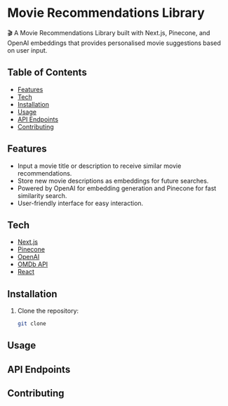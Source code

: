 # Movie Recommendations Library

🎬 A Movie Recommendations Library built with Next.js, Pinecone, and OpenAI embeddings that provides personalised movie suggestions based on user input.

## Table of Contents

- [Features](#features)
- [Tech](#tech)
- [Installation](#installation)
- [Usage](#usage)
- [API Endpoints](#api-endpoints)
- [Contributing](#contributing)

## Features

- Input a movie title or description to receive similar movie recommendations.
- Store new movie descriptions as embeddings for future searches.
- Powered by OpenAI for embedding generation and Pinecone for fast similarity search.
- User-friendly interface for easy interaction.

## Tech

- [Next.js](https://nextjs.org/)
- [Pinecone](https://www.pinecone.io/)
- [OpenAI](https://openai.com/)
- [OMDb API](http://www.omdbapi.com/)
- [React](https://reactjs.org/)

## Installation

1. Clone the repository:

   ```bash
   git clone
   ```

## Usage

## API Endpoints

## Contributing
